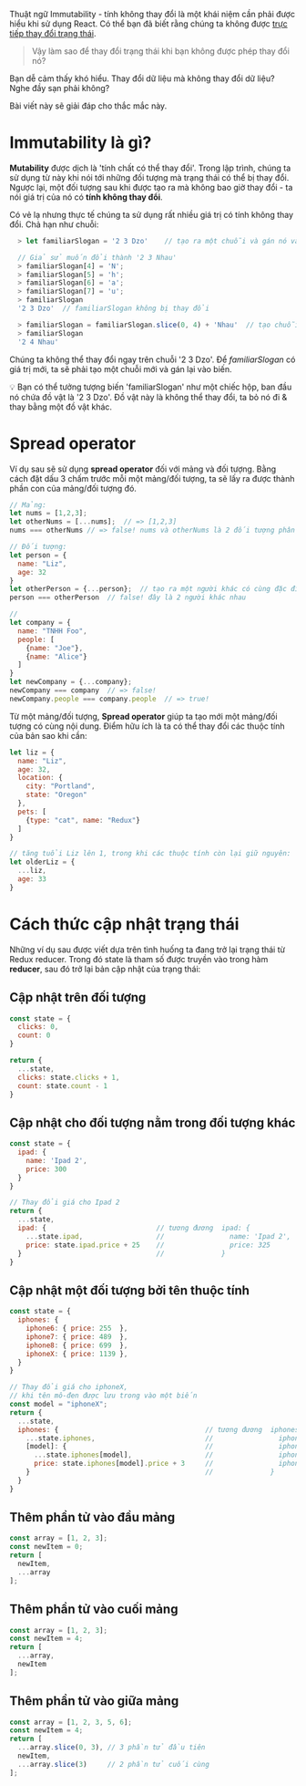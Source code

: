 Thuật ngữ Immutability - tính không thay đổi là một khái niệm cần phải được hiểu khi sử dụng React. Có thể bạn đã biết rằng chúng ta không được [trực tiếp thay đổi trạng thái](https://reactjs.org/docs/state-and-lifecycle.html#do-not-modify-state-directly). 

> Vậy làm sao để thay đổi trạng thái khi bạn không được phép thay đổi nó?

Bạn dễ cảm thấy khó hiểu. Thay đổi dữ liệu mà không thay đổi dữ liệu? Nghe đầy sạn phải không?

Bài viết này sẽ giải đáp cho thắc mắc này.

# Immutability là gì?

**Mutability** được dịch là 'tính chất có thể thay đổi'. Trong lập trình, chúng ta sử dụng từ này khi nói tới những đối tượng mà trạng thái có thể bị thay đổi. Ngược lại, một đối tượng sau khi được tạo ra mà không bao giờ thay đổi - ta nói giá trị của nó có **tính không thay đổi**.

Có vẻ lạ nhưng thực tế chúng ta sử dụng rất nhiều giá trị có tính không thay đổi. Chả hạn như chuỗi:

```js
  > let familiarSlogan = '2 3 Dzo'    // tạo ra một chuỗi và gán nó vào biến

  // Giả sử muốn đổi thành '2 3 Nhau'
  > familiarSlogan[4] = 'N';
  > familiarSlogan[5] = 'h';
  > familiarSlogan[6] = 'a';
  > familiarSlogan[7] = 'u';
  > familiarSlogan
  '2 3 Dzo'  // familiarSlogan không bị thay đổi

  > familiarSlogan = familiarSlogan.slice(0, 4) + 'Nhau'  // tạo chuỗi mới
  > familiarSlogan
  '2 4 Nhau'
```

Chúng ta không thể thay đổi ngay trên chuỗi '2 3 Dzo'. Để *familiarSlogan* có giá trị mới, ta sẽ phải tạo một chuỗi mới và gán lại vào biến.

💡 Bạn có thể tưởng tượng biến 'familiarSlogan' như một chiếc hộp, ban đầu nó chứa đồ vật là '2 3 Dzo'. Đồ vật này là không thể thay đổi, ta bỏ nó đi & thay bằng một đồ vật khác.

# Spread operator

Ví dụ sau sẽ sử dụng **spread operator** đối với mảng và đối tượng. Bằng cách đặt dấu 3 chấm trước mỗi một mảng/đối tượng, ta sẽ lấy ra được thành phần con của mảng/đối tượng đó.

```js
// Mảng:
let nums = [1,2,3];
let otherNums = [...nums];  // => [1,2,3]
nums === otherNums // => false! nums và otherNums là 2 đối tượng phân biệt mặc dù chúng có các phần tử giống nhau

// Đối tượng:
let person = {
  name: "Liz",
  age: 32
}
let otherPerson = {...person};  // tạo ra một người khác có cùng đặc điểm
person === otherPerson  // false! đây là 2 người khác nhau

// 
let company = {
  name: "TNHH Foo",
  people: [
    {name: "Joe"},
    {name: "Alice"}
  ]
}
let newCompany = {...company};
newCompany === company  // => false!
newCompany.people === company.people  // => true!
```

Từ một mảng/đối tượng, **Spread operator** giúp ta tạo mới một mảng/đối tượng có cùng nội dung. Điểm hữu ích là ta có thể thay đổi các thuộc tính của bản sao khi cần:

```js
let liz = {
  name: "Liz",
  age: 32,
  location: {
    city: "Portland",
    state: "Oregon"
  },
  pets: [
    {type: "cat", name: "Redux"}
  ]
}

// tăng tuổi Liz lên 1, trong khi các thuộc tính còn lại giữ nguyên:
let olderLiz = {
  ...liz,
  age: 33
}
```

# Cách thức cập nhật trạng thái

Những ví dụ sau được viết dựa trên tình huống ta đang trở lại trạng thái từ Redux reducer. Trong đó state là tham số được truyền vào trong hàm **reducer**, sau đó trở lại bản cập nhật của trạng thái:

## Cập nhật trên đối tượng

```js
const state = {
  clicks: 0,
  count: 0
}

return {
  ...state,
  clicks: state.clicks + 1,
  count: state.count - 1
}
```

## Cập nhật cho đối tượng nằm trong đối tượng khác

```js
const state = {
  ipad: {
    name: 'Ipad 2',
    price: 300
  }
}

// Thay đổi giá cho Ipad 2
return {                                
  ...state,                             
  ipad: {                           // tương đương  ipad: {
    ...state.ipad,                  //                name: 'Ipad 2',
    price: state.ipad.price + 25    //                price: 325
  }                                 //              }
}
```

## Cập nhật một đối tượng bởi tên thuộc tính

```js
const state = {
  iphones: {
    iphone6: { price: 255  },
    iphone7: { price: 489  },
    iphone8: { price: 699  },
    iphoneX: { price: 1139 },
  }
}

// Thay đổi giá cho iphoneX,
// khi tên mô-đen được lưu trong vào một biến
const model = "iphoneX";
return {
  ...state,
  iphones: {                                    // tương đương  iphones: { 
    ...state.iphones,                           //                iphone6: { price: 255  }, 
    [model]: {                                  //                iphone7: { price: 489  }, 
      ...state.iphones[model],                  //                iphone8: { price: 699  }, 
      price: state.iphones[model].price + 3     //                iphoneX: { price: 1142 }, 
    }                                           //              } 
  } 
}
```

## Thêm phần tử vào đầu mảng

```js
const array = [1, 2, 3];
const newItem = 0;
return [
  newItem,
  ...array
];
```

## Thêm phần tử vào cuối mảng

```js
const array = [1, 2, 3];
const newItem = 4;
return [
  ...array,
  newItem
];
```

## Thêm phần tử vào giữa mảng

```js
const array = [1, 2, 3, 5, 6];
const newItem = 4;
return [                
  ...array.slice(0, 3), // 3 phần tử đầu tiên
  newItem,
  ...array.slice(3)     // 2 phần tử cuối cùng
];
```

